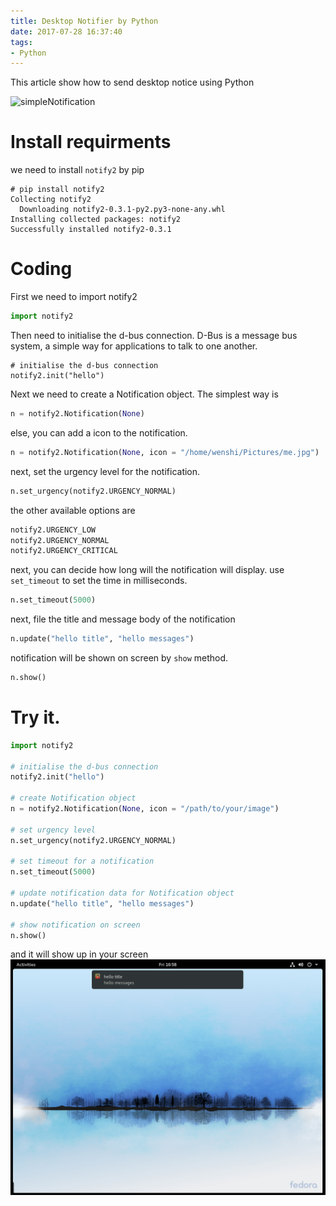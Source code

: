 ```yaml
---
title: Desktop Notifier by Python
date: 2017-07-28 16:37:40
tags:
- Python
---
```

This article show how to send desktop notice using Python

![simpleNotification](/img/simpleNotification.png)

# Install requirments

we need to install `notify2` by pip

```
# pip install notify2
Collecting notify2
  Downloading notify2-0.3.1-py2.py3-none-any.whl
Installing collected packages: notify2
Successfully installed notify2-0.3.1
```



# Coding

First we need to import notify2

```python
import notify2
```

Then need to initialise the d-bus connection.
D-Bus is a message bus system, a simple way for applications to talk to one another.

```
# initialise the d-bus connection
notify2.init("hello")
```

Next we need to create a Notification object.
The simplest way is 

```python
n = notify2.Notification(None)
```

else, you can add a icon to the notification.

```python
n = notify2.Notification(None, icon = "/home/wenshi/Pictures/me.jpg")
```

next, set the urgency level for the notification.

```python
n.set_urgency(notify2.URGENCY_NORMAL)
```

the other available options are 

```python
notify2.URGENCY_LOW
notify2.URGENCY_NORMAL
notify2.URGENCY_CRITICAL
```
 
next, you can decide how long will the notification will display.
use `set_timeout` to set the time in milliseconds.

```python
n.set_timeout(5000)
```
 
next, file the title and message body of the notification

```python
n.update("hello title", "hello messages")
```

notification will be shown on screen by `show` method.

```python
n.show()
```

# Try it.

```python
import notify2
 
# initialise the d-bus connection
notify2.init("hello")
 
# create Notification object
n = notify2.Notification(None, icon = "/path/to/your/image")
 
# set urgency level
n.set_urgency(notify2.URGENCY_NORMAL)
 
# set timeout for a notification
n.set_timeout(5000)
 
# update notification data for Notification object
n.update("hello title", "hello messages")

# show notification on screen
n.show()
```

and it will show up in your screen
![simpleNotification](https://raw.githubusercontent.com/xibuka/git_pics/master/simpleNotification.png)
